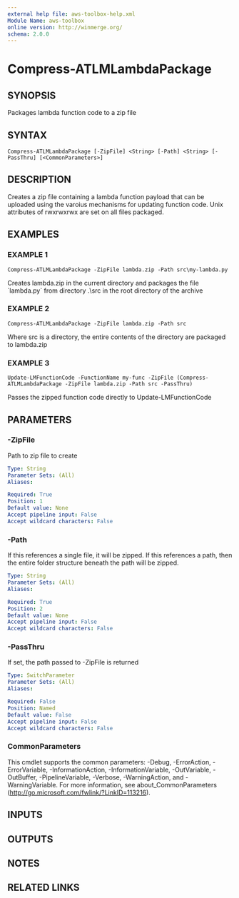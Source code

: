 ```yaml
---
external help file: aws-toolbox-help.xml
Module Name: aws-toolbox
online version: http://winmerge.org/
schema: 2.0.0
---
```


# Compress-ATLMLambdaPackage

## SYNOPSIS
Packages lambda function code to a zip file

## SYNTAX

```
Compress-ATLMLambdaPackage [-ZipFile] <String> [-Path] <String> [-PassThru] [<CommonParameters>]
```

## DESCRIPTION
Creates a zip file containing a lambda function payload that can be uploaded using the varoius mechanisms for updating function code.
Unix attributes of rwxrwxrwx are set on all files packaged.

## EXAMPLES

### EXAMPLE 1
```
Compress-ATLMLambdaPackage -ZipFile lambda.zip -Path src\my-lambda.py
```

Creates lambda.zip in the current directory and packages the file \`lambda.py\` from directory .\src in the root directory of the archive

### EXAMPLE 2
```
Compress-ATLMLambdaPackage -ZipFile lambda.zip -Path src
```

Where src is a directory, the entire contents of the directory are packaged to lambda.zip

### EXAMPLE 3
```
Update-LMFunctionCode -FunctionName my-func -ZipFile (Compress-ATLMLambdaPackage -ZipFile lambda.zip -Path src -PassThru)
```

Passes the zipped function code directly to Update-LMFunctionCode

## PARAMETERS

### -ZipFile
Path to zip file to create

```yaml
Type: String
Parameter Sets: (All)
Aliases:

Required: True
Position: 1
Default value: None
Accept pipeline input: False
Accept wildcard characters: False
```

### -Path
If this references a single file, it will be zipped.
If this references a path, then the entire folder structure beneath the path will be zipped.

```yaml
Type: String
Parameter Sets: (All)
Aliases:

Required: True
Position: 2
Default value: None
Accept pipeline input: False
Accept wildcard characters: False
```

### -PassThru
If set, the path passed to -ZipFile is returned

```yaml
Type: SwitchParameter
Parameter Sets: (All)
Aliases:

Required: False
Position: Named
Default value: False
Accept pipeline input: False
Accept wildcard characters: False
```

### CommonParameters
This cmdlet supports the common parameters: -Debug, -ErrorAction, -ErrorVariable, -InformationAction, -InformationVariable, -OutVariable, -OutBuffer, -PipelineVariable, -Verbose, -WarningAction, and -WarningVariable.
For more information, see about_CommonParameters (http://go.microsoft.com/fwlink/?LinkID=113216).

## INPUTS

## OUTPUTS

## NOTES

## RELATED LINKS
